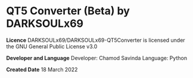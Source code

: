 # QT5 Converter (Beta) by DARKSOULx69



**Licence**
DARKSOULx69/DARKSOULx69-QT5Converter is licensed under the
GNU General Public License v3.0



**Developer and Language**
Developer: Chamod Savinda
Language: Python



**Created Date**
18 March 2022
